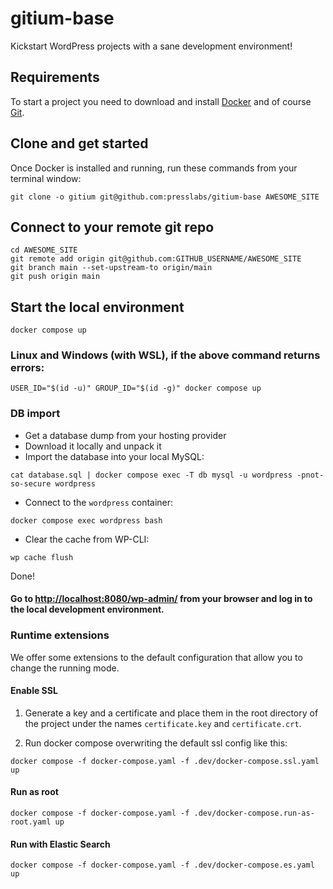 gitium-base
===========

Kickstart WordPress projects with a sane development environment!

## Requirements

To start a project you need to download and install
[Docker](https://docs.docker.com/get-docker/) and of course [Git](https://git-scm.com/downloads).

## Clone and get started

Once Docker is installed and running, run these commands from your terminal window:

    git clone -o gitium git@github.com:presslabs/gitium-base AWESOME_SITE

## Connect to your remote git repo

    cd AWESOME_SITE
    git remote add origin git@github.com:GITHUB_USERNAME/AWESOME_SITE
    git branch main --set-upstream-to origin/main
    git push origin main

## Start the local environment

    docker compose up

### Linux and Windows (with WSL), if the above command returns errors:

    USER_ID="$(id -u)" GROUP_ID="$(id -g)" docker compose up

### DB import

* Get a database dump from your hosting provider
* Download it locally and unpack it
* Import the database into your local MySQL:

```
cat database.sql | docker compose exec -T db mysql -u wordpress -pnot-so-secure wordpress
```

* Connect to the `wordpress` container:

```
docker compose exec wordpress bash
```

* Clear the cache from WP-CLI:

```
wp cache flush
```

Done!

#### Go to [http://localhost:8080/wp-admin/](http://localhost:8080/wp-admin/) from your browser and log in to the local development environment.


### Runtime extensions

We offer some extensions to the default configuration that allow you to change the running mode.

#### Enable SSL

 1. Generate a key and a certificate and place them in the root directory of the project under the names `certificate.key` and `certificate.crt`.

 2. Run docker compose overwriting the default ssl config like this:

```
docker compose -f docker-compose.yaml -f .dev/docker-compose.ssl.yaml up
```

#### Run as root

```
docker compose -f docker-compose.yaml -f .dev/docker-compose.run-as-root.yaml up
```

#### Run with Elastic Search

```
docker compose -f docker-compose.yaml -f .dev/docker-compose.es.yaml up
```